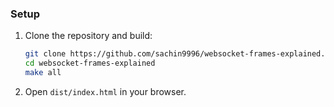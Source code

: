### Setup

1. Clone the repository and build:

   ```bash
   git clone https://github.com/sachin9996/websocket-frames-explained.git
   cd websocket-frames-explained
   make all
   ```

2. Open `dist/index.html` in your browser.
